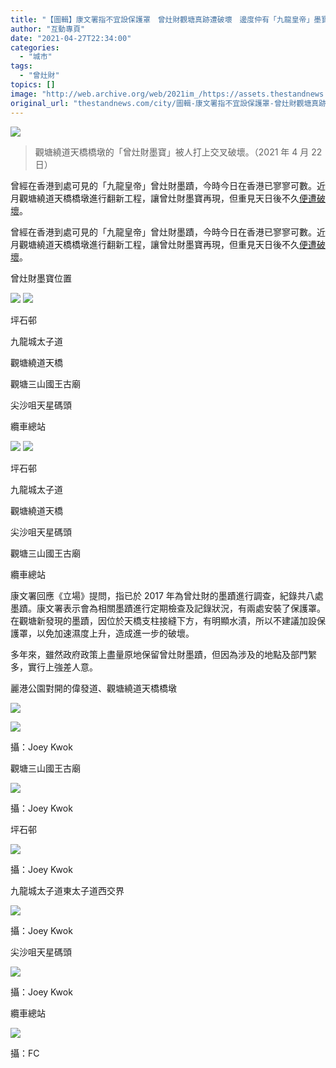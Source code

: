 ```yaml
---
title: "【圖輯】康文署指不宜設保護罩　曾灶財觀塘真跡遭破壞　邊度仲有「九龍皇帝」墨寶？"
author: "互動專頁"
date: "2021-04-27T22:34:00"
categories:
  - "城市"
tags:
  - "曾灶財"
topics: []
image: "http://web.archive.org/web/2021im_/https://assets.thestandnews.com/media/photos/img_1514_9eCFF.jpeg"
original_url: "thestandnews.com/city/圖輯-康文署指不宜設保護罩-曾灶財觀塘真跡遭破壞-邊度仲有-九龍皇帝-墨寶"
---
```

![](http://web.archive.org/web/2021im_/https://assets.thestandnews.com/media/photos/img_1514_9eCFF.jpeg)
> 觀塘繞道天橋橋墩的「曾灶財墨寶」被人打上交叉破壞。（2021 年 4 月 22 日）

曾經在香港到處可見的「九龍皇帝」曾灶財墨蹟，今時今日在香港已寥寥可數。近月觀塘繞道天橋橋墩進行翻新工程，讓曾灶財墨寶再現，但重見天日後不久[便遭破壞](../../city/%E7%96%91%E8%AA%A4%E8%AA%8D%E4%BD%9C%E6%96%87%E5%AE%A3-%E8%A7%80%E5%A1%98%E6%A9%8B%E5%A2%A9%E6%9B%BE%E7%81%B6%E8%B2%A1%E5%A2%A8%E5%AF%B6%E8%A2%AB%E6%89%93%E4%BA%A4%E5%8F%89/)。

 

曾經在香港到處可見的「九龍皇帝」曾灶財墨蹟，今時今日在香港已寥寥可數。近月觀塘繞道天橋橋墩進行翻新工程，讓曾灶財墨寶再現，但重見天日後不久[便遭破壞](../../city/%E7%96%91%E8%AA%A4%E8%AA%8D%E4%BD%9C%E6%96%87%E5%AE%A3-%E8%A7%80%E5%A1%98%E6%A9%8B%E5%A2%A9%E6%9B%BE%E7%81%B6%E8%B2%A1%E5%A2%A8%E5%AF%B6%E8%A2%AB%E6%89%93%E4%BA%A4%E5%8F%89/)。

曾灶財墨寶位置

![](http://web.archive.org/web/2021im_/https://interactive.thestandnews.com/2021/04/ink/map-Artboard_1.jpg?aKXcJHh29v) ![](http://web.archive.org/web/2021im_/https://interactive.thestandnews.com/2021/04/ink/map-Artboard_1-dots.svg?WfAwpi2nW4)

坪石邨

九龍城太子道

觀塘繞道天橋

觀塘三山國王古廟

尖沙咀天星碼頭

纜車總站

![](http://web.archive.org/web/2021im_/https://interactive.thestandnews.com/2021/04/ink/map-Artboard_3.jpg?mlXeQzotsH) ![](http://web.archive.org/web/2021im_/https://interactive.thestandnews.com/2021/04/ink/map-Artboard_3-dots.svg?87O7swx68u)

坪石邨

九龍城太子道

觀塘繞道天橋

尖沙咀天星碼頭

觀塘三山國王古廟

纜車總站

康文署回應《立場》提問，指已於 2017 年為曾灶財的墨蹟進行調查，紀錄共八處墨蹟。康文署表示會為相關墨蹟進行定期檢查及記錄狀況，有兩處安裝了保護罩。在觀塘新發現的墨蹟，因位於天橋支柱接縫下方，有明顯水漬，所以不建議加設保護罩，以免加速濕度上升，造成進一步的破壞。

多年來，雖然政府政策上盡量原地保留曾灶財墨蹟，但因為涉及的地點及部門䌓多，實行上強差人意。

麗港公園對開的偉發道、觀塘繞道天橋橋墩

![](http://web.archive.org/web/2021im_/https://interactive.thestandnews.com/2021/04/ink/kt0.jpg)

![](http://web.archive.org/web/2021im_/https://interactive.thestandnews.com/2021/04/ink/kt2.jpeg)

攝：Joey Kwok

觀塘三山國王古廟

![](http://web.archive.org/web/2021im_/https://interactive.thestandnews.com/2021/04/ink/kt-temple-2.jpeg)

攝：Joey Kwok

坪石邨

![](http://web.archive.org/web/2021im_/https://interactive.thestandnews.com/2021/04/ink/ping-shek-1.jpeg)

攝：Joey Kwok

九龍城太子道東太子道西交界

![](http://web.archive.org/web/2021im_/https://interactive.thestandnews.com/2021/04/ink/kln-city-2.jpeg)

攝：Joey Kwok

尖沙咀天星碼頭

![](http://web.archive.org/web/2021im_/https://interactive.thestandnews.com/2021/04/ink/tst2.jpeg)

攝：Joey Kwok

纜車總站

![](http://web.archive.org/web/2021im_/https://interactive.thestandnews.com/2021/04/ink/tram1.jpeg)

攝：FC